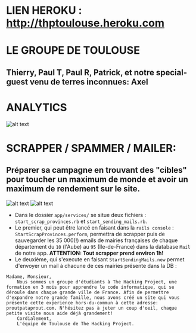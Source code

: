 # LIEN HEROKU : http://thptoulouse.heroku.com

# LE GROUPE DE TOULOUSE
## **Thierry**, **Paul T**, **Paul R**, **Patrick**, et notre special-guest venu de terres inconnues: **Axel**

# ANALYTICS

![alt text](https://image.ibb.co/deNDZf/Capture-d-e-cran-2018-11-15-a-17-56-24.png)

# SCRAPPER / SPAMMER / MAILER: 
## Préparer sa campagne en trouvant des "cibles" pour toucher un maximum de monde et avoir un maximum de rendement sur le site.

![alt text](https://image.ibb.co/dnTO0L/Capture-d-e-cran-2018-11-15-a-02-57-02.png)
![alt text](https://image.ibb.co/dDiHS0/Capture-d-e-cran-2018-11-15-a-18-09-35.png)

* Dans le dossier `app/services/` se situe deux fichiers : `start_scrap_provinces.rb` et `start_sending_mails.rb`.
* Le premier, qui peut être lancé en faisant dans la `rails console` : `StartScrapProvinces.perform`, permettra de scrapper puis de sauvegarder les 35 000(!) emails de mairies françaises de chaque département du `10` (l'Aube) au `95` (Ile-de-France) dans la database `Mail` de notre app. **ATTENTION: Tout scrapper prend environ 1h!**
* Le deuxième, qui s'execute en faisant `StartSendingMails.new` permet d'envoyer un mail à chacune de ces mairies présente dans la DB :
``` 
Madame, Monsieur, 
    Nous sommes un groupe d'étudiants à The Hacking Project, une formation en 3 mois pour apprendre le code informatique, qui se déroule dans chaque grande ville de France. Afin de permettre d'expandre notre grande famille, nous avons créé un site qui vous présente cette experience hors-du-commun à cette adresse: proutpataprout.com. N'hésitez pas à jeter un coup d'oeil, chaque petite visite nous aide déjà grandement!
    Cordialement, 
    L'équipe de Toulouse de The Hacking Project. 
```
